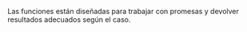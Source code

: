 Las funciones están diseñadas para trabajar con promesas y devolver resultados adecuados según el caso.